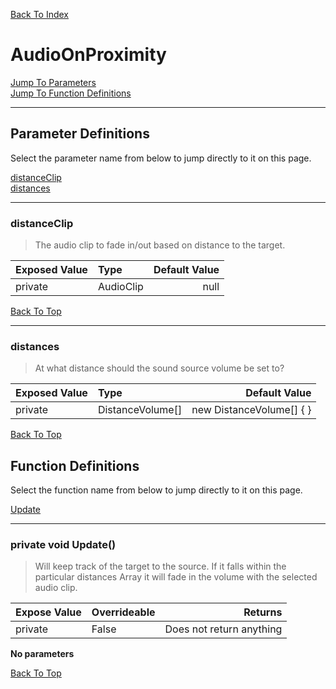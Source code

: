 [Back To Index](../index.md)

# AudioOnProximity

[Jump To Parameters](#parameter-definitions)<br/>
[Jump To Function Definitions](#functions-definitions)<br/>

--------------------------------------------------------
## Parameter Definitions<a name="parameter-definitions"></a>

Select the parameter name from below to jump directly to it on this page.

[distanceClip](#parameter-distanceClip)<br>
[distances](#parameter-distances)<br>

------------------
### distanceClip<a name="parameter-distanceClip"></a>

> The audio clip to fade in/out based on distance to the target.

| Exposed Value | Type | Default Value |
|:---|:---|---:|
|private |AudioClip|null

[Back To Top](#)

------------------
### distances<a name="parameter-distances"></a>

> At what distance should the sound source volume be set to?

| Exposed Value | Type | Default Value |
|:---|:---|---:|
|private |DistanceVolume[]|new DistanceVolume[] { }

[Back To Top](#)

## Function Definitions<a name="functions-definitions"></a>

Select the function name from below to jump directly to it on this page.

[Update](#Update)<br>

------------------
### private void Update()<a name="Update"></a>

>   Will keep track of the target to the source. If it falls within the particular distances Array it will fade in the volume with the selected audio clip. 

| Expose Value | Overrideable | Returns |
|:---|:---|---:|
|private|False|Does not return anything|

**No parameters**

[Back To Top](#)

